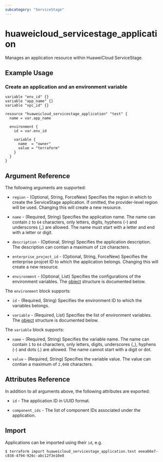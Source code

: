 ```yaml
---
subcategory: "ServiceStage"
---
```


# huaweicloud_servicestage_application

Manages an application resource within HuaweiCloud ServiceStage.

## Example Usage

### Create an application and an environment variable

```hcl
variable "env_id" {}
variable "app_name" {}
variable "vpc_id" {}

resource "huaweicloud_servicestage_application" "test" {
  name = var.app_name

  environment {
    id = var.env_id

    variable {
      name  = "owner"
      value = "terraform"
    }
  }
}
```

## Argument Reference

The following arguments are supported:

* `region` - (Optional, String, ForceNew) Specifies the region in which to create the ServiceStage application.
  If omitted, the provider-level region will be used. Changing this will create a new resource.

* `name` - (Required, String) Specifies the application name.
  The name can contain `2` to `64` characters, only letters, digits, hyphens (-) and underscores (_) are allowed.
  The name must start with a letter and end with a letter or digit.

* `description` - (Optional, String) Specifies the application description.
  The description can contian a maximum of `128` characters.

* `enterprise_project_id` - (Optional, String, ForceNew) Specifies the enterprise projcet ID to which the application
  belongs. Changing this will create a new resource.

* `environment` - (Optional, List) Specifies the configurations of the environment variables.
  The [object](#servicestage_app_environments) structure is documented below.

<a name="servicestage_app_environments"></a>
The `environment` block supports:

* `id` - (Required, String) Specifies the environment ID to which the variables belongs.

* `variable` - (Required, List) Specifies the list of environment variables.
  The [object](#servicestage_app_variables) structure is documented below.

<a name="servicestage_app_variables"></a>
The `variable` block supports:

* `name` - (Required, String) Specifies the variable name. The name can contain `1` to `64` characters, only letters,
  digits, underscores (_), hyphens (-) and dots (.) are allowed. The name cannot start with a digit or dot.

* `value` - (Required, String) Specifies the variable value. The value can contian a maximum of `2,048` characters.

## Attributes Reference

In addition to all arguments above, the following attributes are exported:

* `id` - The application ID in UUID format.

* `component_ids` - The list of component IDs associated under the application.

## Import

Applications can be imported using their `id`, e.g.

```
$ terraform import huaweicloud_servicestage_application.test eeea08e7-c838-4794-926c-abc12f3e10e8
```
